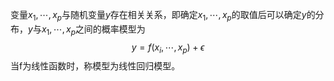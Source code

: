 变量$x_1,\cdots,x_p$与随机变量$y$存在相关关系，即确定$x_1,\cdots,x_p$的取值后可以确定$y$的分布，$y$与$x_1,\cdots,x_p$之间的概率模型为$$y=f(x_i,\cdots,x_p)+\epsilon$$当f为线性函数时，称模型为线性回归模型。